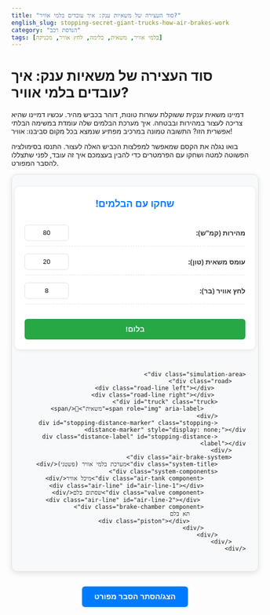 ```yaml
---
title: "סוד העצירה של משאיות ענק: איך עובדים בלמי אוויר?"
english_slug: stopping-secret-giant-trucks-how-air-brakes-work
category: "הנדסת רכב"
tags: [בלמי אוויר, משאית, בלימה, לחץ אוויר, מכניקה]
---
```

# סוד העצירה של משאיות ענק: איך עובדים בלמי אוויר?

דמיינו משאית ענקית ששוקלת עשרות טונות, דוהר בכביש מהיר. עכשיו דמיינו שהיא צריכה לעצור במהירות ובבטחה. איך מערכת הבלמים שלה עומדת במשימה הבלתי אפשרית הזו? התשובה טמונה במרכיב מפתיע שנמצא בכל מקום סביבנו: אוויר!

בואו נגלה את הקסם שמאפשר למפלצות הכביש האלה לעצור. התנסו בסימולציה הפשוטה למטה ושחקו עם הפרמטרים כדי להבין בעצמכם איך זה עובד, לפני שתצללו להסבר המפורט.

<div class="simulation-container">
    <div class="controls">
        <h3>שחקו עם הבלמים!</h3>
        <div class="control-group">
            <label for="initial-speed">מהירות (קמ"ש):</label>
            <input type="number" id="initial-speed" value="80" min="10" max="120">
        </div>
        <div class="control-group">
            <label for="truck-load">עומס משאית (טון):</label>
            <input type="number" id="truck-load" value="20" min="0" max="40">
        </div>
        <div class="control-group">
            <label for="air-pressure">לחץ אוויר (בר):</label>
            <input type="number" id="air-pressure" value="8" min="1" max="10" step="0.5">
        </div>
        <button id="brake-button" class="action-button">בלום!</button>
    </div>

    <div class="simulation-area">
        <div class="road">
             <div class="road-line left"></div>
             <div class="road-line right"></div>
            <div id="truck" class="truck">
                <span role="img" aria-label="משאית">🚛</span>
            </div>
            <div id="stopping-distance-marker" class="stopping-distance-marker" style="display: none;"></div>
            <div class="distance-label" id="stopping-distance-label"></div>
        </div>
        <div class="air-brake-system">
            <div class="system-title">מערכת בלמי אוויר (פשטני)</div>
            <div class="system-components">
                <div class="air-tank component">מיכל אוויר</div>
                <div class="air-line" id="air-line-1"></div>
                <div class="valve component">שסתום בלם</div>
                 <div class="air-line" id="air-line-2"></div>
                <div class="brake-chamber component">
                    תא בלם
                    <div class="piston"></div>
                </div>
            </div>
        </div>
    </div>
</div>

<button id="toggle-explanation">הצג/הסתר הסבר מפורט</button>

<div id="explanation" class="explanation-content" style="display: none;">
    <h2>הסבר מפורט: כך פועלים בלמי אוויר במשאית</h2>

    <h3>למה אוויר? היתרונות על פני בלמים הידראוליים ברכבים כבדים</h3>
    <p>במכוניות פרטיות קטנות יחסית, מערכת הבלימה הנפוצה מסתמכת על לחץ שמועבר דרך נוזל בלמים (מערכת הידראולית). זה עובד היטב למסה קטנה. אבל כשמדובר במשאית ענקית שמשקלה עשרות טונות, הכוח הנדרש לעצירה אדיר. מערכת הידראולית שתספק כוח כזה תהיה יקרה, מגושמת, ורגישה מאוד לדליפות (שאף דליפה קטנה עלולה להשבית את הבלמים לחלוטין!).</p>
    <p>מערכות בלמי אוויר הן הפתרון המועדף לרכבים כבדים. הן משתמשות באוויר דחוס ליצירת כוח עצירה עצום בצורה אמינה ועמידה. במקום נוזל שעלול לדלוף, משתמשים באוויר זמין ואינסופי (פחות או יותר!), וכשל במערכת לרוב מוביל לבלימה אוטומטית (בלמי קפיץ), לא לאובדן בלמים מוחלט.</p>

    <h3>עיקרון הזהב: לחץ אוויר = כוח עצירה אדיר</h3>
    <p>הבסיס פשוט: לחץ האוויר מופעל על שטח גדול יחסית בתוך תא אטום (תא הבלם). הכוח שנוצר (זוכרים פיזיקה? לחץ = כוח חלקי שטח!) מועבר דרך מוט שמפעיל ישירות את מנגנון הבלם בגלגל (תוף או דיסק). ככל שלחץ האוויר גבוה יותר, הכוח גדול יותר, והבלימה חזקה יותר.</p>

    <h3>המערכת בפעולה: מסע האוויר מהמדחס עד לגלגל</h3>
    <ol>
        <li><strong>מדחס אוויר:</strong> יחידה קטנה שמחוברת למנוע. תפקידה לשאוב אוויר מהסביבה ולדחוס אותו ללחץ גבוה.</li>
        <li><strong>מכלי אגירה:</strong> כמו בלונים חזקים במיוחד! אוגרים את האוויר הדחוס בלחץ גבוה (כמו 8-10 בר). זהו מאגר האנרגיה שלכם לבלימה. המדחס ממלא אותם כל הזמן כשהמנוע עובד.</li>
        <li><strong>שסתום דוושת הבלם:</strong> ה"ברז" הראשי. כשהנהג לוחץ על הדוושה, השסתום נפתח ומאפשר לאוויר מהמכלים לזרום לכל מערכת הבלמים. ככל שהלחיצה חזקה יותר, השסתום נפתח יותר והלחץ המגיע לגלגלים גבוה יותר.</li>
        <li><strong>צינורות אוויר:</strong> מעבירים את האוויר בלחץ מהמכלים, דרך שסתום הדוושה, אל תאי הבלם בכל גלגל.</li>
        <li><strong>תאי בלם:</strong> אלו גלילים קטנים שמותקנים ליד כל גלגל. בפנים יש דיאפרגמה גמישה או בוכנה וקפיץ חזק. כשהאוויר הדחוס נכנס לתא, הוא דוחף את הדיאפרגמה/בוכנה נגד כוח הקפיץ. תנועה זו של הבוכנה מפעילה מוט דחיפה.</li>
        <li><strong>מוט דחיפה (Pushrod):</strong> מחובר לבוכנה בתא הבלם. הוא זה שמעביר את הכוח שנוצר מלחץ האוויר אל מנגנון הבלם בגלגל.</li>
        <li><strong>מנגנון הבלם (תוף/דיסק):</strong> בקצה המוט נמצא מנגנון מכני (לרוב זרוע שמסובבת ציר). בבלמי תוף, זה גורם לכפות הבלם להיפתח ולהיצמד לחלק הפנימי של התוף המסתובב עם הגלגל. בבלמי דיסק, זה גורם לרפידות הבלם להיצמד משני הצדדים לדיסק המסתובב. החיכוך שנוצר בין כפות/רפידות לתוף/דיסק הוא כוח הבלימה שעוצר את המשאית.</li>
        <li><strong>שחרור בלם:</strong> כשהנהג מרפה מהדוושה, שסתום הדוושה נסגר, והאוויר מתאי הבלם משתחרר החוצה לאטמוספרה. הקפיץ בתוך תא הבלם מחזיר את הבוכנה למצב המקורי, ומוט הדחיפה משחרר את מנגנון הבלם מהגלגל.</li>
    </ol>

    <h3>בלם חניה וחירום: הקפיץ כגיבור על</h3>
    <p>ומה קורה אם יש דליפת אוויר גדולה או כשהמנוע כבוי? כאן נכנסים לתמונה בלמי החניה/חירום. בניגוד לבלמי השירות הרגילים שפועלים כשיש לחץ אוויר, בלמי החניה פועלים *כשאין* לחץ אוויר! בתאי בלמי החניה (לרוב בסרנים האחוריים), יש קפיץ אדיר שדרוך כל עוד יש לחץ אוויר במערכת (האוויר שומר עליו מכווץ). אם לחץ האוויר יורד מתחת לסף בטיחותי (בין אם הנהג מפעיל את בלם החניה ומרוקן את האוויר מהתאים הללו, או במקרה של כשל/דליפה), הקפיץ משתחרר בדרמטיות ודוחף את הבוכנה *באופן מכני* ומפעיל את הבלם. זהו מנגנון בטיחות גאוני שמבטיח שהמשאית תבלם אוטומטית במקרה חירום ולא תתגלגל ללא שליטה.</p>

    <h3>סיכום: יתרונות מול אתגרים</h3>
    <ul>
        <li><strong>יתרונות:</strong> כוח עצירה עצום, אמינות גבוהה, שימוש במשאב זמין (אוויר), מערכת בלימת חירום מובנית (בלמי קפיץ), קלות חיבור נגררים.</li>
        <li><strong>אתגרים:</strong> זמן תגובה מעט ארוך יותר מהידראוליים (האוויר דחיס ולוקח לו זמן לזרום), דורש ניקוז לחות (למנוע קפיאה/קורוזיה), מורכבות טכנית, דורש זמן ראשוני למילוי מכלי האוויר.</li>
    </ul>
    <p>אז בפעם הבאה שתראו משאית ענקית עוצרת כאילו בקסם, תזכרו שזה לא קסם, זו הנדסה חכמה שמנצלת את הכוח האדיר של אוויר דחוס!</p>
</div>

<style>
    :root {
        --primary-color: #007bff;
        --secondary-color: #28a745;
        --accent-color: #ffc107;
        --text-color: #333;
        --bg-color: #f8f9fa;
        --card-bg: #ffffff;
        --border-color: #dee2e6;
        --road-color: #555;
        --truck-color: #dc3545;
        --air-color-inactive: #adb5bd;
        --air-color-active: #007bff; /* Matches primary color */
        --system-component-bg: #e9ecef;
        --system-component-border: #ced4da;
    }

    .simulation-container {
        font-family: 'Segoe UI', Tahoma, Geneva, Verdana, sans-serif;
        direction: rtl;
        text-align: right;
        display: flex;
        flex-direction: column;
        align-items: center;
        gap: 30px; /* Increased gap */
        padding: 25px; /* Increased padding */
        border: 1px solid var(--border-color);
        border-radius: 12px; /* More rounded corners */
        background-color: var(--bg-color);
        box-shadow: 0 4px 12px rgba(0, 0, 0, 0.1); /* Added shadow */
    }

    .controls {
        background-color: var(--card-bg);
        padding: 20px; /* Increased padding */
        border-radius: 10px; /* More rounded corners */
        display: flex;
        flex-direction: column;
        gap: 15px; /* Increased gap */
        width: 100%;
        max-width: 450px; /* Slightly wider */
        box-shadow: 0 2px 8px rgba(0, 0, 0, 0.08);
    }

    .controls h3 {
        margin-top: 0;
        text-align: center;
        color: var(--primary-color);
        font-size: 1.4em;
        margin-bottom: 15px;
    }

    .control-group {
        display: flex;
        justify-content: space-between;
        align-items: center;
        padding-bottom: 10px;
        border-bottom: 1px dashed var(--border-color); /* Separator */
    }

    .control-group:last-child {
         border-bottom: none;
         padding-bottom: 0;
    }


    .controls label {
        flex-grow: 1;
        margin-left: 15px; /* More space */
        font-weight: bold;
        color: var(--text-color);
    }

    .controls input[type="number"] {
        width: 90px; /* Slightly wider input */
        padding: 8px; /* More padding */
        border: 1px solid var(--border-color);
        border-radius: 6px; /* More rounded */
        text-align: center;
        -moz-appearance: textfield; /* Remove default number arrows */
        appearance: textfield;
    }

     .controls input::-webkit-outer-spin-button,
     .controls input::-webkit-inner-spin-button {
         -webkit-appearance: none;
         margin: 0;
     }


    .action-button {
        padding: 12px 25px; /* More padding */
        background-color: var(--secondary-color); /* Green color */
        color: white;
        border: none;
        border-radius: 6px; /* More rounded */
        cursor: pointer;
        font-size: 1.1em; /* Slightly larger font */
        margin-top: 15px; /* More space above */
        transition: background-color 0.3s ease, transform 0.1s ease;
        width: 100%; /* Full width */
        font-weight: bold;
    }

    .action-button:hover:not(:disabled) {
        background-color: #218838; /* Darker green on hover */
        transform: translateY(-1px); /* Subtle lift */
    }

    .action-button:active:not(:disabled) {
         background-color: #1e7e34;
         transform: translateY(0);
    }

     .action-button:disabled {
         background-color: var(--air-color-inactive);
         cursor: not-allowed;
     }


    .simulation-area {
        width: 100%;
        display: flex;
        flex-direction: column;
        align-items: center;
        gap: 30px; /* Increased gap */
        max-width: 800px; /* Max width for simulation */
    }

    .road {
        position: relative;
        width: 100%;
        height: 100px; /* Increased height */
        background: linear-gradient(to bottom, var(--road-color), darken(var(--road-color), 10%)); /* Gradient asphalt */
        overflow: hidden; /* Hide overflow during animation */
        border-radius: 8px;
        box-shadow: inset 0 -3px 6px rgba(0, 0, 0, 0.2);
    }

     .road-line {
         position: absolute;
         width: 5px; /* Line thickness */
         top: 0;
         bottom: 0;
         background-color: var(--accent-color); /* Yellow lines */
     }
     .road-line.left { left: 10%; } /* Starting point */
     .road-line.right { right: 10%; } /* Placeholder for perspective? Or just use one dashed center line */

      /* Let's use a dashed center line for simplicity and animation */
     .road::after {
         content: '';
         position: absolute;
         top: 50%;
         left: 0;
         right: 0;
         height: 4px;
         background: repeating-linear-gradient(to right, var(--accent-color) 0, var(--accent-color) 15px, transparent 15px, transparent 30px); /* Dashed line */
         transform: translateY(-50%);
          animation: road-scroll 3s linear infinite; /* Animation for movement */
     }

     @keyframes road-scroll {
         from { background-position: 0% 0; }
         to { background-position: 100% 0; }
     }


    .truck {
        position: absolute;
        left: 5%; /* Starting position */
        bottom: 15px; /* Position above the road */
        width: 120px; /* Larger truck */
        height: 60px; /* Larger truck */
        font-size: 50px; /* Emoji size */
        display: flex;
        align-items: center;
        justify-content: center;
        transition: left 3s ease-out; /* Animation for braking */
        z-index: 2; /* Above road lines */
         text-shadow: 2px 2px 5px rgba(0,0,0,0.2); /* Subtle shadow for emoji */
    }

    .truck.braking {
        /* Add subtle braking animation */
        animation: truck-brake 0.3s ease-in-out infinite alternate; /* Jitter/shake slightly */
    }

     @keyframes truck-brake {
         0% { transform: translateX(0) translateY(0); }
         50% { transform: translateX(1px) translateY(-0.5px); }
         100% { transform: translateX(-1px) translateY(0.5px); }
     }

     .truck.stopped {
         animation: none; /* Stop braking animation when fully stopped */
     }


    .stopping-distance-marker {
        position: absolute;
        left: 5%; /* Will be updated by JS */
        bottom: 0;
        height: 100%; /* Full height of road */
        width: 4px; /* Thicker marker */
        background-color: var(--truck-color); /* Red color */
        z-index: 1;
         box-shadow: 0 0 8px rgba(220, 53, 69, 0.8); /* Glowing effect */
    }

    .distance-label {
        position: absolute;
        left: 5%; /* Will be updated by JS */
        bottom: calc(100% + 10px); /* Position above the road */
        transform: translateX(-50%);
        font-size: 1em; /* Larger font */
        color: var(--text-color);
        white-space: nowrap;
        background-color: var(--accent-color);
        padding: 5px 10px;
        border-radius: 4px;
        box-shadow: 0 2px 4px rgba(0,0,0,0.1);
        font-weight: bold;
         min-width: 150px; /* Ensure minimum width */
         text-align: center;
    }


    .air-brake-system {
        width: 100%;
        max-width: 600px; /* Wider system diagram */
        border: 2px dashed var(--border-color); /* More prominent border */
        padding: 20px; /* More padding */
        border-radius: 12px; /* More rounded */
        display: flex;
        flex-direction: column;
        align-items: center;
        gap: 20px; /* Increased gap */
        background-color: var(--card-bg);
        font-size: 1em; /* Larger font */
        box-shadow: 0 2px 8px rgba(0, 0, 0, 0.08);
    }

    .system-title {
        font-weight: bold;
        font-size: 1.2em;
        color: var(--primary-color);
        margin-bottom: 10px;
    }

    .system-components {
         display: flex;
         align-items: center;
         justify-content: center;
         gap: 10px; /* Gap between components */
         width: 100%;
         flex-wrap: wrap; /* Allow wrapping if needed */
    }


    .component {
        padding: 10px 15px; /* More padding */
        border: 2px solid var(--system-component-border); /* Thicker border */
        border-radius: 6px; /* More rounded */
        background-color: var(--system-component-bg);
        text-align: center;
        font-size: 0.9em;
         min-width: 80px; /* Minimum width */
         box-shadow: 0 1px 4px rgba(0,0,0,0.08);
    }

    .air-tank { border-color: #0056b3; background-color: #cceeff; } /* Specific color for tank */
    .valve { border-color: #0056b3; background-color: #e9ecef; }
    .brake-chamber {
         border-color: #dc3545; /* Red border for brake part */
         background-color: #f8d7da; /* Light red background */
         position: relative; /* For piston animation */
         overflow: hidden; /* Keep piston inside */
         display: flex;
         flex-direction: column;
         align-items: center;
         justify-content: center;
         transition: background-color 0.4s ease;
    }

     .brake-chamber.activated {
         background-color: #dc3545; /* Darker red when active */
         color: white;
     }

     .piston {
         width: 80%; /* Width relative to chamber */
         height: 8px;
         background-color: #343a40; /* Dark piston */
         position: absolute;
         bottom: 5px; /* Start at one end */
         left: 10%;
         border-radius: 4px;
         transition: transform 0.4s ease-out; /* Animation for movement */
     }

     .brake-chamber.activated .piston {
         transform: translateX(40%); /* Move piston to the other end (adjust value based on visual) */
     }


    .air-line {
        width: 4px; /* Thicker lines */
        height: 30px; /* Longer lines */
        background-color: var(--air-color-inactive);
        transition: background-color 0.4s ease; /* Animation for air flow */
         border-radius: 2px; /* Rounded ends */
         flex-shrink: 0; /* Don't shrink */
         position: relative;
    }

     .air-line.flow {
        background-color: var(--air-color-active); /* Blue when flowing */
         box-shadow: 0 0 8px var(--air-color-active); /* Glowing effect */
     }


    #toggle-explanation {
        display: block;
        margin: 30px auto; /* More margin */
        padding: 12px 25px; /* More padding */
        background-color: var(--primary-color);
        color: white;
        border: none;
        border-radius: 6px; /* More rounded */
        cursor: pointer;
        font-size: 1.1em; /* Larger font */
        transition: background-color 0.3s ease, transform 0.1s ease;
         font-weight: bold;
    }

    #toggle-explanation:hover {
        background-color: #0056b3;
         transform: translateY(-1px);
    }
     #toggle-explanation:active {
         background-color: #004085;
          transform: translateY(0);
     }

    .explanation-content {
        direction: rtl;
        text-align: right;
        padding: 25px; /* More padding */
        border: 1px solid var(--border-color);
        border-radius: 12px; /* More rounded */
        background-color: var(--card-bg);
        margin-top: 20px;
        box-shadow: 0 4px 12px rgba(0, 0, 0, 0.08);
        line-height: 1.7; /* Improved readability */
         color: var(--text-color);
    }

    .explanation-content h2, .explanation-content h3 {
        color: var(--primary-color);
        border-bottom: 2px solid var(--border-color); /* Thicker separator */
        padding-bottom: 8px; /* More padding */
        margin-top: 30px; /* More space above headings */
         margin-bottom: 15px;
    }
     .explanation-content h2 { font-size: 1.8em; }
     .explanation-content h3 { font-size: 1.4em; color: var(--secondary-color); }


    .explanation-content ul, .explanation-content ol {
        margin-right: 25px; /* More indentation */
        padding-right: 0; /* Reset padding */
    }

    .explanation-content li {
        margin-bottom: 12px; /* More space between list items */
    }

    /* Styling for code snippets within explanation (if any) */
    .explanation-content code {
        background-color: #e9ecef;
        padding: 2px 5px;
        border-radius: 4px;
        font-family: Consolas, Monaco, 'Andale Mono', 'Ubuntu Mono', monospace;
    }
</style>

<script>
    document.addEventListener('DOMContentLoaded', () => {
        const initialSpeedInput = document.getElementById('initial-speed');
        const truckLoadInput = document.getElementById('truck-load');
        const airPressureInput = document.getElementById('air-pressure');
        const brakeButton = document.getElementById('brake-button');
        const truck = document.getElementById('truck');
        const stoppingDistanceMarker = document.getElementById('stopping-distance-marker');
        const stoppingDistanceLabel = document.getElementById('stopping-distance-label');
        const airLine1 = document.getElementById('air-line-1');
        const airLine2 = document.getElementById('air-line-2');
        const brakeChamber = document.querySelector('.brake-chamber'); // Select the brake chamber element
        const explanationDiv = document.getElementById('explanation');
        const toggleExplanationButton = document.getElementById('toggle-explanation');
         const roadElement = document.querySelector('.road');
         const roadLine = document.querySelector('.road::after'); // Select the road line pseudo-element

        // --- Simulation Logic ---
        const baseTruckMass = 20000; // kg (20 tons)
        const pistonArea = 0.025; // Increased simplified piston area in m^2 for better braking force range
        const pressureToPascal = 100000; // 1 Bar = 100,000 Pascal (N/m^2)
        const assumedAxles = 4; // Assume 4 axles braking
        const initialTruckLeftPercent = 5; // Initial position in %
        let roadWidthPixels = 0; // Will be updated on load and resize

        // Function to update road width in pixels
        function updateRoadWidth() {
             if (roadElement) {
                 roadWidthPixels = roadElement.offsetWidth;
             }
             // Also adjust truck position if needed based on new road width - not strictly necessary with %
        }

        // Update road width on load and resize
        updateRoadWidth();
        window.addEventListener('resize', updateRoadWidth);


        function calculateStoppingDistance(initialSpeedKmh, truckLoadTon, airPressureBar) {
            const initialSpeedMs = initialSpeedKmh / 3.6; // Convert km/h to m/s
            const totalMassKg = baseTruckMass + (truckLoadTon * 1000); // Convert tons to kg

            // Calculate braking force based on air pressure and assumed axles
            // F = Pressure * Area * NumAxles * Coefficient (add a coefficient for realism, e.g., 0.8)
            const brakingForce = airPressureBar * pressureToPascal * pistonArea * assumedAxles * 0.8; // Added efficiency coefficient

            // Calculate deceleration (a = F / m). Deceleration is negative, but we use positive magnitude for calculation.
            const decelerationMagnitude = brakingForce / totalMassKg;

            // Add a small rolling resistance/air drag force component (simplified)
            // This prevents infinite stopping distance at zero pressure but keeps focus on air brake
             const rollingResistanceForce = totalMassKg * 9.81 * 0.01; // Simplified: mass * g * rolling_coeff (e.g., 0.01)
             const effectiveDecelerationMagnitude = (brakingForce - rollingResistanceForce) / totalMassKg;


            // Calculate stopping distance (v^2 = u^2 + 2as => s = (v^2 - u^2) / (2a))
            // v = 0 (final speed)
            // u = initialSpeedMs
            // a = -effectiveDecelerationMagnitude (because it's stopping)
            let stoppingDistanceMeters;
             if (effectiveDecelerationMagnitude <= 0.1 || initialSpeedMs <= 0) { // Handle cases with very low or zero deceleration/speed
                 stoppingDistanceMeters = Infinity; // Truck barely stops or doesn't stop
             } else {
                stoppingDistanceMeters = (initialSpeedMs * initialSpeedMs) / (2 * effectiveDecelerationMagnitude);
             }

            return stoppingDistanceMeters; // Distance in meters
        }

        function startSimulation() {
            const initialSpeed = parseFloat(initialSpeedInput.value);
            const truckLoad = parseFloat(truckLoadInput.value);
            const airPressure = parseFloat(airPressureInput.value);

            // Basic validation
            if (isNaN(initialSpeed) || isNaN(truckLoad) || isNaN(airPressure) ||
                initialSpeed < parseFloat(initialSpeedInput.min) || initialSpeed > parseFloat(initialSpeedInput.max) ||
                truckLoad < parseFloat(truckLoadInput.min) || truckLoad > parseFloat(truckLoadInput.max) ||
                airPressure < parseFloat(airPressureInput.min) || airPressure > parseFloat(airPressureInput.max) ) {
                 alert('אנא הכנס ערכים תקינים בטווח המותר.');
                 return;
             }

            // Disable button and inputs during simulation
            brakeButton.disabled = true;
            initialSpeedInput.disabled = true;
            truckLoadInput.disabled = true;
            airPressureInput.disabled = true;


            // Reset visual states immediately
            truck.style.transition = 'none'; // Reset transition for repositioning
            truck.style.left = initialTruckLeftPercent + '%'; // Reset truck position
            stoppingDistanceMarker.style.display = 'none'; // Hide previous marker
            stoppingDistanceLabel.textContent = ''; // Clear previous label
            truck.classList.remove('braking', 'stopped'); // Remove braking/stopped classes
             airLine1.classList.remove('flow');
             airLine2.classList.remove('flow');
             brakeChamber.classList.remove('activated');
             truck.querySelector('span').textContent = '🚛'; // Reset truck emoji


            // --- Start Animations ---

            // Animate air flow and brake chamber activation first
            requestAnimationFrame(() => {
                 airLine1.classList.add('flow');
                 airLine2.classList.add('flow');
                 brakeChamber.classList.add('activated');
                 truck.classList.add('braking'); // Start truck braking animation
            });

            // Calculate stopping distance
            const stoppingDistanceMeters = calculateStoppingDistance(initialSpeed, truckLoad, airPressure);

            // Scaling distance for visualization.
            // Assume the visible road width represents a certain maximum distance we *can* show, e.g., 300m
            // If distance is > max, truck goes off screen or shows 'does not stop'.
            const maxVisualDistance = 400; // meters represented by the majority of the road width beyond the start
            const availableRoadWidthPercent = 100 - initialTruckLeftPercent;
            const stoppingDistanceVisualPercent = (stoppingDistanceMeters / maxVisualDistance) * availableRoadWidthPercent;

            // Determine final visual position and animation duration
            let finalLeftPercent;
            let animationDurationSeconds;
            let displayDistanceText = '';
            let truckEmoji = '🚛';

             if (stoppingDistanceMeters === Infinity || stoppingDistanceMeters > maxVisualDistance * 1.5) {
                 // Truck doesn't stop or stops very far away - animate it going off screen slowly
                 finalLeftPercent = 110; // Move off screen
                 animationDurationSeconds = 5; // Long animation time
                 displayDistanceText = 'לא עוצר!';
                 truckEmoji = '😩';
             } else {
                 // Truck stops within or near the visual area
                 finalLeftPercent = initialTruckLeftPercent + stoppingDistanceVisualPercent;
                 // Ensure truck doesn't go beyond the end of the visual road area (allow a little space)
                 finalLeftPercent = Math.min(finalLeftPercent, 95);
                 // Determine animation duration based on distance and speed (make it feel right)
                 // Duration should be proportional to distance and inversely related to deceleration (or proportional to initial speed / deceleration)
                 const effectiveDecel = (stoppingDistanceMeters > 0) ? (initialSpeed / 3.6 * initialSpeed / 3.6) / (2 * stoppingDistanceMeters) : Infinity;
                 animationDurationSeconds = (effectiveDecel > 0.1) ? Math.max(1, Math.min(6, (initialSpeed / 3.6) / effectiveDecel)) : 6; // Clamp duration


                 displayDistanceText = `עוצר לאחר כ: ${stoppingDistanceMeters.toFixed(1)} מטר`;
                 truckEmoji = '🚛'; // Default happy truck
             }


            // Set the final position and start the truck animation
            requestAnimationFrame(() => {
                 // Set truck transition before changing position
                 truck.style.transition = `left ${animationDurationSeconds}s cubic-bezier(0.25, 0.46, 0.45, 0.94)`; /* Ease-out or similar curve */
                 truck.style.left = finalLeftPercent + '%';

                 // Animate road scrolling speed inversely proportional to braking
                  // Needs a more sophisticated JS animation loop or keyframes based on time
                  // For simplicity, let's control CSS animation speed.
                  // This is tricky with pure CSS animation triggered from JS based on dynamic duration.
                  // Let's skip dynamic road scroll speed for now, or use a fixed speed for 'moving' vs 'stopped'.
                   // The current road scroll is infinite and doesn't react to braking, which is a limitation of CSS background animation.

                 // Position marker and label
                 // Position marker at the calculated final position percentage relative to the *whole* road
                  const markerLeftPercent = initialTruckLeftPercent + (stoppingDistanceMeters / maxVisualDistance) * availableRoadWidthPercent;

                 // Clamp marker visually to not exceed road width
                 const visualMarkerLeftPercent = Math.min(markerLeftPercent, 98); // Max position 98%

                 stoppingDistanceMarker.style.left = visualMarkerLeftPercent + '%';

                 // Wait for the truck animation to finish to show marker/label and update emoji
                 setTimeout(() => {
                     stoppingDistanceMarker.style.display = 'block';
                     stoppingDistanceLabel.textContent = displayDistanceText;
                      truck.querySelector('span').textContent = truckEmoji; // Update emoji based on outcome
                      truck.classList.add('stopped'); // Add stopped class to remove braking animation

                     // Position label relative to marker, checking boundaries
                     const markerPosPx = (visualMarkerLeftPercent / 100) * roadWidthPixels;
                     const labelWidthPx = stoppingDistanceLabel.offsetWidth;
                     let labelLeftPx = markerPosPx;

                     // Adjust if label overflows right edge
                     if (labelLeftPx + labelWidthPx / 2 > roadWidthPixels - 10) { // 10px padding
                         labelLeftPx = roadWidthPixels - labelWidthPx - 10;
                     }
                      // Adjust if label is too close to the start position
                      const truckStartPosPx = (initialTruckLeftPercent / 100) * roadWidthPixels;
                     if (labelLeftPx - labelWidthPx / 2 < truckStartPosPx + truck.offsetWidth * 0.6) { // Place label after truck start
                         labelLeftPx = truckStartPosPx + truck.offsetWidth * 0.6;
                     }


                     stoppingDistanceLabel.style.left = (labelLeftPx / roadWidthPixels) * 100 + '%';
                     stoppingDistanceLabel.style.transform = 'translateX(-50%)'; // Keep centered relative to calculated spot


                     // Reset air flow and brake chamber animation after truck stops
                     airLine1.classList.remove('flow');
                     airLine2.classList.remove('flow');
                     brakeChamber.classList.remove('activated');

                     // Re-enable button and inputs
                     brakeButton.disabled = false;
                     initialSpeedInput.disabled = false;
                     truckLoadInput.disabled = false;
                     airPressureInput.disabled = false;

                 }, animationDurationSeconds * 1000 + 100); // Add a small buffer


            });
        }

        brakeButton.addEventListener('click', startSimulation);

        // --- Explanation Toggle Logic ---
        toggleExplanationButton.addEventListener('click', () => {
            const isHidden = explanationDiv.style.display === 'none';
            explanationDiv.style.display = isHidden ? 'block' : 'none';
            toggleExplanationButton.textContent = isHidden ? 'הסתר הסבר מפורט' : 'הצג/הסתר הסבר מפורט';
        });

         // Set initial truck emoji
        truck.querySelector('span').textContent = '🚛';

        // Optional: Run simulation once on load with default values? No, let user initiate.
        // startSimulation();

    });
</script>
```